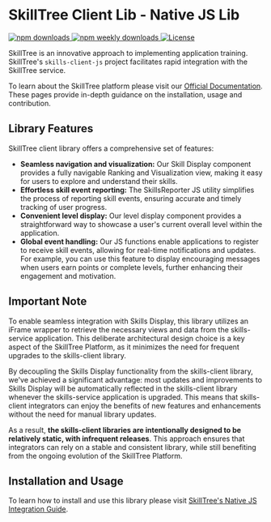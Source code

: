 <!---
Copyright 2025 SkillTree

Licensed under the Apache License, Version 2.0 (the "License");
you may not use this file except in compliance with the License.
You may obtain a copy of the License at

    https://www.apache.org/licenses/LICENSE-2.0

Unless required by applicable law or agreed to in writing, software
distributed under the License is distributed on an "AS IS" BASIS,
WITHOUT WARRANTIES OR CONDITIONS OF ANY KIND, either express or implied.
See the License for the specific language governing permissions and
limitations under the License.
 -->
 
# SkillTree Client Lib - Native JS Lib

<p>
  <a href="https://www.npmjs.com/package/@skilltree/skills-client-js">
    <img src="https://flat.badgen.net/npm/dt/@skilltree/skills-client-js" alt="npm downloads">
  </a>
  <a href="https://www.npmjs.com/package/@skilltree/skills-client-js">
    <img src="https://flat.badgen.net/npm/dw/@skilltree/skills-client-js" alt="npm weekly downloads">
  </a>
  <a href="https://www.npmjs.com/package/@skilltree/skills-client-js">
    <img src="https://img.shields.io/npm/l/@skilltree/skills-client-js.svg?sanitize=true" alt="License">
  </a>
</p>

SkillTree is an innovative approach to implementing application training. SkillTree's ``skills-client-js`` project facilitates rapid integration with the SkillTree service. 

To learn about the SkillTree platform please visit our [Official Documentation](https://skilltreeplatform.dev/). 
These pages provide in-depth guidance on the installation, usage and contribution.  

## Library Features

SkillTree client library offers a comprehensive set of features:

- **Seamless navigation and visualization:** Our Skill Display component provides a fully navigable Ranking and Visualization view, making it easy for users to explore and understand their skills.
- **Effortless skill event reporting:** The SkillsReporter JS utility simplifies the process of reporting skill events, ensuring accurate and timely tracking of user progress.
- **Convenient level display:** Our level display component provides a straightforward way to showcase a user's current overall level within the application.
- **Global event handling:** Our JS functions enable applications to register to receive skill events, allowing for real-time notifications and updates. For example, you can use this feature to display encouraging messages when users earn points or complete levels, further enhancing their engagement and motivation.

## Important Note

To enable seamless integration with Skills Display, this library utilizes an iFrame wrapper to retrieve
the necessary views and data from the skills-service application. This deliberate architectural design choice is a key
aspect of the SkillTree Platform, as it minimizes the need for frequent upgrades to the skills-client library.

By decoupling the Skills Display functionality from the skills-client library, we've achieved a significant advantage:
most updates and improvements to Skills Display will be automatically reflected in the skills-client library whenever
the skills-service application is upgraded. This means that skills-client integrators can enjoy the benefits of new
features and enhancements without the need for manual library updates.

As a result, **the skills-client libraries are intentionally designed to be relatively static, with infrequent releases**.
This approach ensures that integrators can rely on a stable and consistent library, while still benefiting from the
ongoing evolution of the SkillTree Platform.

## Installation and Usage

To learn how to install and use this library please visit [SkillTree's Native JS Integration Guide](https://skilltreeplatform.dev/skills-client/js.html). 
